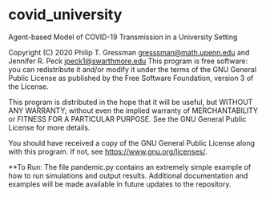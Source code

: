 # covid_university
Agent-based Model of COVID-19 Transmission in a University Setting

Copyright (C) 2020 Philip T. Gressman <gresssman@math.upenn.edu> and Jennifer R. Peck <jpeck1@swarthmore.edu>
This program is free software: you can redistribute it and/or modify
it under the terms of the GNU General Public License as published by
the Free Software Foundation, version 3 of the License.

This program is distributed in the hope that it will be useful,
but WITHOUT ANY WARRANTY; without even the implied warranty of
MERCHANTABILITY or FITNESS FOR A PARTICULAR PURPOSE.  See the
GNU General Public License for more details.

You should have received a copy of the GNU General Public License
along with this program.  If not, see <https://www.gnu.org/licenses/>.


**To Run:
The file pandemic.py contains an extremely simple example of how to run simulations and output results. Additional documentation and examples will be made available in future updates to the repository.
